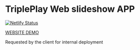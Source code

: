 # TriplePlay Web slideshow APP

[![Netlify Status](https://api.netlify.com/api/v1/badges/8ad0e928-4f64-4b3c-85a7-df34820fac63/deploy-status)](https://app.netlify.com/sites/webappaxians/deploys)

[WEBSITE DEMO](https://slideshowdemo.netlify.app/)

Requested by the client for internal deployment
